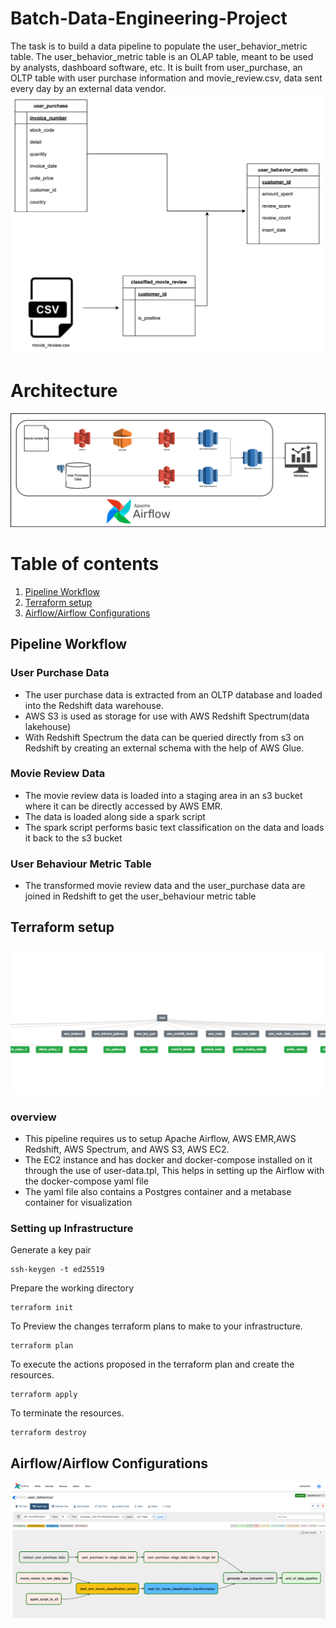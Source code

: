 # Batch-Data-Engineering-Project
The task is to build a data pipeline to populate the user_behavior_metric table. The user_behavior_metric table is an OLAP table, meant to be used by analysts, 
dashboard software, etc. It is built from user_purchase, an OLTP table with user purchase information and movie_review.csv, data sent every day by an external data vendor.
![Project Table](https://github.com/Alero-Awani/Batch-data-engineering-project/blob/master/images/de_proj_obj.png?raw=true)

# Architecture
![Pipeline Architecture](https://github.com/Alero-Awani/Batch-data-engineering-project/blob/master/images/de_proj_design.png?raw=true)

# Table of contents
1. [Pipeline Workflow](#Pipeline)
2. [Terraform setup](#Terraform)
3. [Airflow/Airflow Configurations](#Airflow)


## Pipeline Workflow <a name="Pipeline"></a>
### User Purchase Data
* The user purchase data is extracted from an OLTP database and loaded into the Redshift data warehouse.
* AWS S3 is used as storage for use with AWS Redshift Spectrum(data lakehouse)
* With Redshift Spectrum the data can be queried directly from s3 on Redshift by creating an external schema with the help of AWS Glue.

### Movie Review Data
* The movie review data is loaded into a staging area in an s3 bucket  where it can be directly accessed by AWS EMR.
* The data is loaded along side a spark script
* The spark script performs basic text classification on the data and loads it back to the s3 bucket

### User Behaviour Metric Table
* The transformed movie review data and the user_purchase data are joined in Redshift to get the user_behaviour metric table

## Terraform setup <a name="Terraform"></a>
![Terraform Plan](https://github.com/Alero-Awani/Batch-data-engineering-project/blob/master/images/terraform_visual.png?raw=true)

### overview
* This pipeline requires us to setup Apache Airflow, AWS EMR,AWS Redshift, AWS Spectrum, and AWS S3, AWS EC2.
* The EC2 instance and has docker and docker-compose installed on it through the use of user-data.tpl, This helps in setting up the Airflow with the docker-compose yaml file
* The yaml file also contains a Postgres container and a metabase container for visualization

### Setting up Infrastructure
Generate a key pair
```
ssh-keygen -t ed25519
```
Prepare the working directory
```
terraform init
```
To Preview the changes terraform plans to make to your infrastructure.
```
terraform plan
```
To execute the actions proposed in the terraform plan and create the resources.
```
terraform apply
```
To terminate the resources.
```
terraform destroy
```




## Airflow/Airflow Configurations <a name="Airflow"></a>
![Airflow Dag](https://github.com/Alero-Awani/Batch-data-engineering-project/blob/master/images/Airflow%20dag.png?raw=true)











